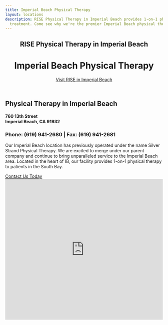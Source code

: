 ```yaml
---
title: Imperial Beach Physical Therapy
layout: locations
description: RISE Physical Therapy in Imperial Beach provides 1-on-1 physical therapy
  treatment. Come see why we're the premier Imperial Beach physical therapy clinic.
---
```


<!-- Imperial Beach Location Page -->
  <header id="imperial-beach">
    <div class="container">
      <div class="intro-text">
        <div><h2 class="intro-lead-in">RISE Physical Therapy in Imperial Beach</h2></div>
        <div><h1 class="intro-heading">Imperial Beach Physical Therapy</h1></div>
        <a href="#location-content" class="page-scroll btn btn-xl">Visit RISE in Imperial Beach</a>
      </div>
    </div>
  </header>
  <section id="location-content">
    <div class="container">
      <div class="row">
        <div class="col-lg-6">
          <h2 class="section-heading">Physical Therapy in Imperial Beach</h2>
          <h4 class="subheading">760 13th Street<br> Imperial Beach, CA 91932</h4>
          <h3 class="section-subheading text-muted locations">Phone: (619) 941-2680 | Fax: (619) 941-2681</h3>
          <p class="text-muted">Our Imperial Beach location has previously operated under the name Silver Strand Physical Therapy. We are excited to merge under our parent company and continue to bring unparalleled service to the Imperial Beach area. Located in the heart of IB, our facility provides 1-on-1 physical therapy to patients in the South Bay.</p>
          <a href="#contact" class="page-scroll btn btn-xl" id="location-contact-btn">Contact Us Today</a>
        </div>
        <div class="col-lg-6">
          <iframe src="https://www.google.com/maps/embed?pb=!1m18!1m12!1m3!1d3361.887669980338!2d-117.10857818483547!3d32.58251968103123!2m3!1f0!2f0!3f0!3m2!1i1024!2i768!4f13.1!3m3!1m2!1s0x80d94c41b67dbd4b%3A0x67ed0a1fdebe7596!2s760%2013th%20St%2C%20Imperial%20Beach%2C%20CA%2091932!5e0!3m2!1sen!2sus!4v1615567107803!5m2!1sen!2sus" width="100%" height="450" frameborder="0" style="border:0" allowfullscreen></iframe>
        </div>
      </div>
    </div>
  </section>
